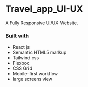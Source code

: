 # Travel_app_UI-UX

A Fully Responsive UI/UX Website.

### Built with
 - React js
 - Semantic HTML5 markup
 - Tailwind css
 - Flexbox
 - CSS Grid
 - Mobile-first workflow
 - large screens view
